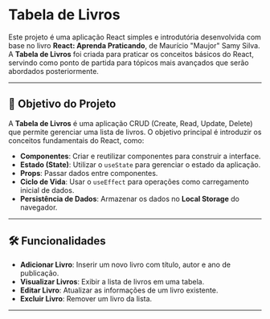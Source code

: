 # Tabela de Livros

Este projeto é uma aplicação React simples e introdutória desenvolvida com base no livro **React: Aprenda Praticando**, de Maurício "Maujor" Samy Silva. A **Tabela de Livros** foi criada para praticar os conceitos básicos do React, servindo como ponto de partida para tópicos mais avançados que serão abordados posteriormente.

---

## 🚀 Objetivo do Projeto

A **Tabela de Livros** é uma aplicação CRUD (Create, Read, Update, Delete) que permite gerenciar uma lista de livros. O objetivo principal é introduzir os conceitos fundamentais do React, como:

- **Componentes**: Criar e reutilizar componentes para construir a interface.
- **Estado (State)**: Utilizar o `useState` para gerenciar o estado da aplicação.
- **Props**: Passar dados entre componentes.
- **Ciclo de Vida**: Usar o `useEffect` para operações como carregamento inicial de dados.
- **Persistência de Dados**: Armazenar os dados no **Local Storage** do navegador.

---

## 🛠️ Funcionalidades

- **Adicionar Livro**: Inserir um novo livro com título, autor e ano de publicação.
- **Visualizar Livros**: Exibir a lista de livros em uma tabela.
- **Editar Livro**: Atualizar as informações de um livro existente.
- **Excluir Livro**: Remover um livro da lista.

---
